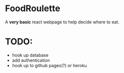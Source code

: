 # FoodRoulette
A <b> very basic </b> react webpage to help decide where to eat.

# TODO:
- hook up database
- add authentication
- hook up to github pages(?) or heroku
